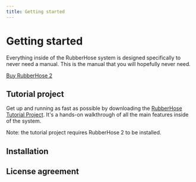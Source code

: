 ```yaml
---
title: Getting started
---
```


# Getting started

Everything inside of the RubberHose system is designed specifically to never need a manual. This is the manual that you will hopefully never need. 

<a href="http://battleaxe.co/rubberhose" class="nav-link action-button">Buy RubberHose 2</a>

## Tutorial project

<Screenshot 
    url="/rubberhose2/tutorial.gif" 
    alt="RH2 build buttons"
    width="400px" 
    right />

Get up and running as fast as possible by downloading the [RubberHose Tutorial Project](/rubberhose2/RH2_tutorial_2017-01-08.aep.zip). It's a hands-on walkthrough of all the main features inside of the system. 

Note: the tutorial project requires RubberHose 2 to be installed. 


<!-- <img class="zoom" src="/install/Rubberhose-Install.png"> -->

## Installation
<Install 
    scriptUI 
    writeFiles
    name="RubberHose 2"
    :hosts="['After Effects']"
/>

## License agreement

<eula
    name="RubberHose2" />